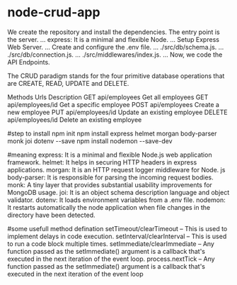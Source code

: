 # node-crud-app

We create the repository and install the dependencies. The entry point is the server. ...
express: It is a minimal and flexible Node. ...
Setup Express Web Server. ...
Create and configure the .env file. ...
./src/db/schema.js. ...
./src/db/connection.js. ...
./src/middlewares/index.js. ...
Now, we code the API Endpoints.

The CRUD paradigm stands for the four primitive database operations that are CREATE, READ, UPDATE and DELETE.

Methods	Urls	Description
GET	api/employees	Get all employees
GET	api/employees/id	Get a specific employee
POST	api/employees	Create a new employee
PUT	api/employees/id	Update an existing employee
DELETE	api/employees/id	Delete an existing employee

#step to install
 npm init
 npm install express helmet morgan body-parser monk joi dotenv --save 
 npm install nodemon --save-dev
 
 #meaning
 express: It is a minimal and flexible Node.js web application framework.
helmet: It helps in securing HTTP headers in express applications.
morgan: It is an HTTP request logger middleware for Node. js
body-parser: It is responsible for parsing the incoming request bodies.
monk: A tiny layer that provides substantial usability improvements for MongoDB usage.
joi: It is an object schema description language and object validator.
dotenv: It loads environment variables from a .env file.
nodemon: It restarts automatically the node application when file changes in the directory have been detected.



#some usefull method defination
setTimeout/clearTimeout – This is used to implement delays in code execution.
setInterval/clearInterval – This is used to run a code block multiple times.
setImmediate/clearImmediate – Any function passed as the setImmediate() argument is a callback that's executed in the next iteration of the event loop.
process.nextTick – Any function passed as the setImmediate() argument is a callback that's executed in the next iteration of the event loop
